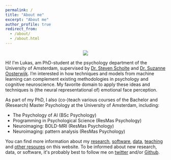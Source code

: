 ```yaml
---
permalink: /
title: "About me"
excerpt: "About me"
author_profile: true
redirect_from: 
  - /about/
  - /about.html
---
```


<p align="center">
  <img src="https://media.giphy.com/media/TFBXVGLkW2FyLD2Ig4/giphy.gif">
</p>

Hi! I'm Lukas, am PhD-student at the psychology department of the University of Amsterdam, supervised by [Dr. Steven Scholte](https://www.uva.nl/profiel/s/c/h.s.scholte/h.s.scholte.html) and [Dr. Suzanne Oosterwijk](https://sites.google.com/site/suzanneoosterwijk/). I’m interested in how techniques and models from machine learning can complement existing methodologies in psychology and cognitive neuroscience. My favorite domain to apply these ideas and techniques is (the neural representational of) emotional face perception.

As part of my PhD, I also (co-)teach various courses of the Bachelor and (Research) Master Psychology at the University of Amsterdam, including:

* The Psychology of AI (BSc Psychology)
* Programming in Psychological Science (ResMas Psychology)
* Neuroimaging: BOLD-MRI (ResMas Psychology)
* Neuroimaging: pattern analysis (ResMas Psychology)

You can find more information about my [research](research.md), [software](software.md), [data](data.md), [teaching](teaching.md) and [other resoures](resources.md) on this website. To be informed about new research, data, or software, it's probably best to follow me on [twitter](https://twitter.com/LukasSnoek) and/or [Github](https://github.com/lukassnoek).
